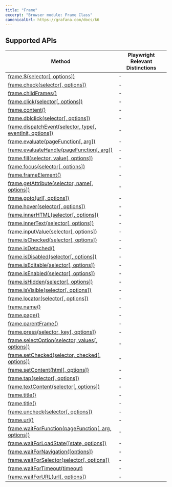 ```yaml
---
title: "Frame"
excerpt: "Browser module: Frame Class"
canonicalUrl: https://grafana.com/docs/k6
---
```


<BrowserDocsWIP/>

## Supported APIs

| Method | Playwright Relevant Distinctions |
| - |  - |
| <a href="https://playwright.dev/docs/api/class-frame#frame-query-selector" target="_blank" >frame.$(selector[, options])</a> | - |
| <a href="https://playwright.dev/docs/api/class-frame#frame-check" target="_blank" >frame.check(selector[, options])</a> | - |
| <a href="https://playwright.dev/docs/api/class-frame#frame-child-frames" target="_blank" >frame.childFrames()</a> | - |
| <a href="https://playwright.dev/docs/api/class-frame#frame-click" target="_blank" >frame.click(selector[, options])</a> | - |
| <a href="https://playwright.dev/docs/api/class-frame#frame-content" target="_blank" >frame.content()</a> | - |
| <a href="https://playwright.dev/docs/api/class-frame#frame-dblclick" target="_blank" >frame.dblclick(selector[, options])</a> | - |
| <a href="https://playwright.dev/docs/api/class-frame#frame-dispatch-event" target="_blank" >frame.dispatchEvent(selector, type[, eventInit, options])</a> | - |
| <a href="https://playwright.dev/docs/api/class-frame#frame-evaluate" target="_blank" >frame.evaluate(pageFunction[, arg])</a> | - |
| <a href="https://playwright.dev/docs/api/class-frame#frame-evaluate-handle" target="_blank" >frame.evaluateHandle(pageFunction[, arg])</a> | - |
| <a href="https://playwright.dev/docs/api/class-frame#frame-fill" target="_blank" >frame.fill(selector, value[, options])</a> | - |
| <a href="https://playwright.dev/docs/api/class-frame#frame-focus" target="_blank" >frame.focus(selector[, options])</a> | - |
| <a href="https://playwright.dev/docs/api/class-frame#frame-frame-element" target="_blank" >frame.frameElement()</a> | - |
| <a href="https://playwright.dev/docs/api/class-frame#frame-get-attribute" target="_blank" >frame.getAttribute(selector, name[, options])</a> | - |
| <a href="https://playwright.dev/docs/api/class-frame#frame-goto" target="_blank" >frame.goto(url[, options])</a> | - |
| <a href="https://playwright.dev/docs/api/class-frame#frame-hover" target="_blank" >frame.hover(selector[, options])</a> | - |
| <a href="https://playwright.dev/docs/api/class-frame#frame-inner-html" target="_blank" >frame.innerHTML(selector[, options])</a> | - |
| <a href="https://playwright.dev/docs/api/class-frame#frame-inner-text" target="_blank" >frame.innerText(selector[, options])</a> | - |
| <a href="https://playwright.dev/docs/api/class-frame#frame-input-value" target="_blank" >frame.inputValue(selector[, options])</a> | - |
| <a href="https://playwright.dev/docs/api/class-frame#frame-is-checked" target="_blank" >frame.isChecked(selector[, options])</a> | - |
| <a href="https://playwright.dev/docs/api/class-frame#frame-is-detached" target="_blank" >frame.isDetached()</a> | - |
| <a href="https://playwright.dev/docs/api/class-frame#frame-is-disabled" target="_blank" >frame.isDisabled(selector[, options])</a> | - |
| <a href="https://playwright.dev/docs/api/class-frame#frame-is-editable" target="_blank" >frame.isEditable(selector[, options])</a> | - |
| <a href="https://playwright.dev/docs/api/class-frame#frame-is-enabled" target="_blank" >frame.isEnabled(selector[, options])</a> | - |
| <a href="https://playwright.dev/docs/api/class-frame#frame-is-hidden" target="_blank" >frame.isHidden(selector[, options])</a> | - |
| <a href="https://playwright.dev/docs/api/class-frame#frame-is-visible" target="_blank" >frame.isVisible(selector[, options])</a> | - |
| <a href="https://playwright.dev/docs/api/class-frame#frame-locator" target="_blank" >frame.locator(selector[, options])</a> | - |
| <a href="https://playwright.dev/docs/api/class-frame#frame-name" target="_blank" >frame.name()</a> | - |
| <a href="https://playwright.dev/docs/api/class-frame#frame-page" target="_blank" >frame.page()</a> | - |
| <a href="https://playwright.dev/docs/api/class-frame#frame-parent-frame" target="_blank" >frame.parentFrame()</a> | - |
| <a href="https://playwright.dev/docs/api/class-frame#frame-press" target="_blank" >frame.press(selector, key[, options])</a> | - |
| <a href="https://playwright.dev/docs/api/class-frame#frame-select-option" target="_blank" >frame.selectOption(selector, values[, options])</a> | - |
| <a href="https://playwright.dev/docs/api/class-frame#frame-set-checked" target="_blank" >frame.setChecked(selector, checked[, options])</a> | - |
| <a href="https://playwright.dev/docs/api/class-frame#frame-set-content" target="_blank" >frame.setContent(html[, options])</a> | - |
| <a href="https://playwright.dev/docs/api/class-frame#frame-tap" target="_blank" >frame.tap(selector[, options])</a> | - |
| <a href="https://playwright.dev/docs/api/class-frame#frame-text-content" target="_blank" >frame.textContent(selector[, options])</a> | - |
| <a href="https://playwright.dev/docs/api/class-frame#frame-title" target="_blank" >frame.title()</a> | - |
| <a href="https://playwright.dev/docs/api/class-frame#frame-type" target="_blank" >frame.title()</a> | - |
| <a href="https://playwright.dev/docs/api/class-frame#frame-uncheck" target="_blank" >frame.uncheck(selector[, options])</a> | - |
| <a href="https://playwright.dev/docs/api/class-frame#frame-url" target="_blank" >frame.url()</a> | - |
| <a href="https://playwright.dev/docs/api/class-frame#frame-wait-for-function" target="_blank" >frame.waitForFunction(pageFunction[, arg, options])</a> | - |
| <a href="https://playwright.dev/docs/api/class-frame#frame-wait-for-load-state" target="_blank" >frame.waitForLoadState([state, options])</a> | - |
| <a href="https://playwright.dev/docs/api/class-frame#frame-wait-for-navigation" target="_blank" >frame.waitForNavigation([options])</a> | - |
| <a href="https://playwright.dev/docs/api/class-frame#frame-wait-for-selector" target="_blank" >frame.waitForSelector(selector[, options])</a> | - |
| <a href="https://playwright.dev/docs/api/class-frame#frame-wait-for-timeout" target="_blank" >frame.waitForTimeout(timeout)</a> | - |
| <a href="https://playwright.dev/docs/api/class-frame#frame-wait-for-url" target="_blank" >frame.waitForURL(url[, options])</a> | - |
